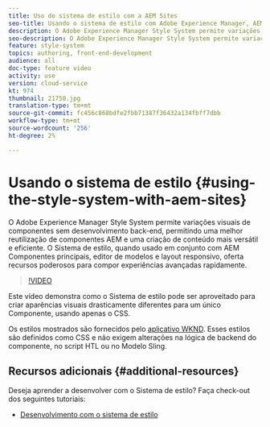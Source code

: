 ```yaml
---
title: Uso do sistema de estilo com a AEM Sites
seo-title: Usando o sistema de estilo com Adobe Experience Manager, AEM Sites
description: O Adobe Experience Manager Style System permite variações visuais de componentes sem desenvolvimento back-end, permitindo uma melhor reutilização de componentes AEM e uma criação de conteúdo mais versátil e eficiente. O Sistema de estilo, quando usado em conjunto com AEM Componentes principais, editor de modelos e layout responsivo, oferta recursos poderosos para compor experiências avançadas rapidamente.
seo-description: O Adobe Experience Manager Style System permite variações visuais de componentes sem desenvolvimento back-end, permitindo uma melhor reutilização de componentes AEM e uma criação de conteúdo mais versátil e eficiente. O Sistema de estilo, quando usado em conjunto com AEM Componentes principais, editor de modelos e layout responsivo, oferta recursos poderosos para compor experiências avançadas rapidamente.
feature: style-system
topics: authoring, front-end-development
audience: all
doc-type: feature video
activity: use
version: cloud-service
kt: 974
thumbnail: 21750.jpg
translation-type: tm+mt
source-git-commit: fc456c868bdfe2fbb71387f36432a134fbff7dbb
workflow-type: tm+mt
source-wordcount: '256'
ht-degree: 2%

---
```



# Usando o sistema de estilo {#using-the-style-system-with-aem-sites}

O Adobe Experience Manager Style System permite variações visuais de componentes sem desenvolvimento back-end, permitindo uma melhor reutilização de componentes AEM e uma criação de conteúdo mais versátil e eficiente. O Sistema de estilo, quando usado em conjunto com AEM Componentes principais, editor de modelos e layout responsivo, oferta recursos poderosos para compor experiências avançadas rapidamente.

>[!VIDEO](https://video.tv.adobe.com/v/21750/?quality=12&learn=on)

Este vídeo demonstra como o Sistema de estilo pode ser aproveitado para criar aparências visuais drasticamente diferentes para um único Componente, usando apenas o CSS.

Os estilos mostrados são fornecidos pelo [aplicativo WKND](https://github.com/adobe/aem-guides-wknd). Esses estilos são definidos como CSS e não exigem alterações na lógica de backend do componente, no script HTL ou no Modelo Sling.

## Recursos adicionais {#additional-resources}

Deseja aprender a desenvolver com o Sistema de estilo? Faça check-out dos seguintes tutoriais:

* [Desenvolvimento com o sistema de estilo](https://experienceleague.adobe.com/docs/experience-manager-learn/getting-started-wknd-tutorial-develop/style-system.html)
